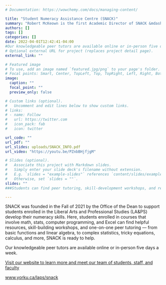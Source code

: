 ```yaml
---
# Documentation: https://wowchemy.com/docs/managing-content/

title: "Student Numeracy Assistance Centre (SNACK)"
summary: "Robert McKeown is the first Academic Director of SNACK &mdash; the Student Numeracy Assistance Centre. Founded in the Fall of 2021 with financial support from the Office of the Dean, SNACK supports Liberal Arts and Professional Studies (LA&amp;PS) students to develop their numeracy skills. Students can find help with any of their courses that involve math, stats, computer programming, or Excel. Our Centre offers helpful resources, skill-building workshops, and one-on-one peer tutoring &mdash; from basic functions and linear algebra, to complex statistics, tricky equations, calculus, and more, SNACK is ready to help."
authors: []
tags: []
categories: []
date: 2022-04-01T12:42:41-04:00
#Our knowledgeable peer tutors are available online or in-person five days a week. 
# Optional external URL for project (replaces project detail page).
external_link: ""

# Featured image
# To use, add an image named `featured.jpg/png` to your page's folder.
# Focal points: Smart, Center, TopLeft, Top, TopRight, Left, Right, BottomLeft, Bottom, BottomRight.
image:
  caption: ""
  focal_point: ""
  preview_only: false

# Custom links (optional).
#   Uncomment and edit lines below to show custom links.
# links:
# - name: Follow
#   url: https://twitter.com
#   icon_pack: fab
#   icon: twitter

url_code: ""
url_pdf: ""
url_slides: uploads/SNACK_INFO.pdf
url_video: "https://youtu.be/PZnbBHjfjgM"

# Slides (optional).
#   Associate this project with Markdown slides.
#   Simply enter your slide deck's filename without extension.
#   E.g. `slides = "example-slides"` references `content/slides/example-slides.md`.
#   Otherwise, set `slides = ""`.
slides: ""
###Students can find peer tutoring, skill-development workshops, and resources to become experts in the skills that they need for success

---
```


SNACK was founded in the Fall of 2021 by the Office of the Dean to support students enrolled in the Liberal Arts and Professional Studies (LA&amp;PS) develop their numeracy skills.  Here, students enrolled in courses that involve math, stats, computer programming, and Excel can find helpful resources, skill-building workshops, and one-on-one peer tutoring &mdash; from basic functions and linear algebra, to complex statistics, tricky equations, calculus, and more, SNACK is ready to help. 

Our knowledgeable peer tutors are available online or in-person five days a week. 

<a href="https://www.yorku.ca/laps/snack/"> Visit our website to learn more and meet our team of students, staff, and faculty </a>

www.yorku.ca/laps/snack
